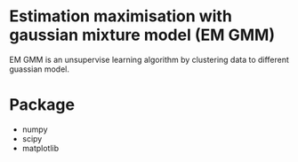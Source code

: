 # Estimation maximisation with gaussian mixture model (EM GMM)
EM GMM is an unsupervise learning algorithm by clustering data to different guassian model.

# Package
- numpy
- scipy
- matplotlib
